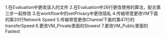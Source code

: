 1.在Evaluation中更改读入的文件
2.在Evaluation中26行更改使用的算法，配合第三步一起修改
3.在workflow中的setPrivacy中更改隐私
4.传输带宽更改VM下面的第20行Network Speed
5.传输带宽更改Channel下面的第47行的transferSpeed
6.更改VM_Private里面的Slowest
7.更改VM_Public里面的Fastest
